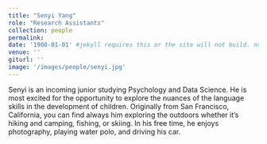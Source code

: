 ```yaml
---
title: "Senyi Yang"
role: "Research Assistants"
collection: people
permalink: 
date: '1900-01-01' #jekyll requires this or the site will not build. not sure what it does yet. order?
venue: ''
giturl: ''
image: '/images/people/senyi.jpg'
---
```

Senyi is an incoming junior studying Psychology and Data Science. He is most excited for the opportunity to explore the nuances of the language skills in the development of children. Originally from San Francisco, California, you can find always him exploring the outdoors whether it’s hiking and camping, fishing, or skiing. In his free time, he enjoys photography, playing water polo, and driving his car.
